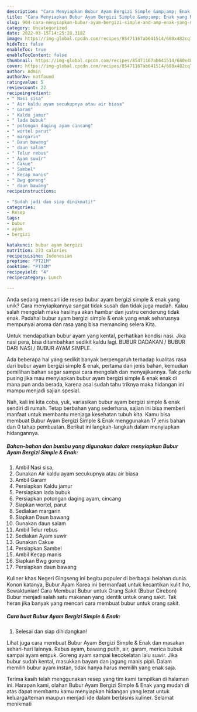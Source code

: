 ```yaml
---
description: "Cara Menyiapkan Bubur Ayam Bergizi Simple &amp;amp; Enak yang Mantap"
title: "Cara Menyiapkan Bubur Ayam Bergizi Simple &amp;amp; Enak yang Mantap"
slug: 904-cara-menyiapkan-bubur-ayam-bergizi-simple-and-amp-enak-yang-mantap
category: Uncategorized
date: 2022-03-15T14:25:28.318Z
image: https://img-global.cpcdn.com/recipes/85471167ab641514/680x482cq70/bubur-ayam-bergizi-simple-enak-foto-resep-utama.jpg
hideToc: false
enableToc: true
enableTocContent: false
thumbnail: https://img-global.cpcdn.com/recipes/85471167ab641514/680x482cq70/bubur-ayam-bergizi-simple-enak-foto-resep-utama.jpg
cover: https://img-global.cpcdn.com/recipes/85471167ab641514/680x482cq70/bubur-ayam-bergizi-simple-enak-foto-resep-utama.jpg
author: Admin
authorAv: notfound
ratingvalue: 5
reviewcount: 22
recipeingredient:
- " Nasi sisa"
- " Air kaldu ayam secukupnya atau air biasa"
- " Garam"
- " Kaldu jamur"
- " lada bubuk"
- " potongan daging ayam cincang"
- " wortel parut"
- " margarin"
- " Daun bawang"
- " daun salam"
- " Telur rebus"
- " Ayam suwir"
- " Cakue"
- " Sambel"
- " Kecap manis"
- " Bwg goreng"
- " daun bawang"
recipeinstructions:

- "Sudah jadi dan siap dinikmati!"
categories:
- Resep
tags:
- bubur
- ayam
- bergizi

katakunci: bubur ayam bergizi 
nutrition: 273 calories
recipecuisine: Indonesian
preptime: "PT21M"
cooktime: "PT34M"
recipeyield: "4"
recipecategory: Lunch

---
```





Anda sedang mencari ide resep bubur ayam bergizi simple &amp; enak yang unik? Cara menyiapkannya sangat tidak susah dan tidak juga mudah. Kalau salah mengolah maka hasilnya akan hambar dan justru cenderung tidak enak. Padahal bubur ayam bergizi simple &amp; enak yang enak seharusnya mempunyai aroma dan rasa yang bisa memancing selera Kita.





Untuk mendapatkan bubur ayam yang kental, perhatikan kondisi nasi. Jika nasi pera, bisa ditambahkan sedikit kaldu lagi. BUBUR DADAKAN / BUBUR DARI NASI / BUBUR AYAM SIMPLE.

Ada beberapa hal yang sedikit banyak berpengaruh terhadap kualitas rasa dari bubur ayam bergizi simple &amp; enak, pertama dari jenis bahan, kemudian pemilihan bahan segar sampai cara mengolah dan menyajikannya. Tak perlu pusing jika mau menyiapkan bubur ayam bergizi simple &amp; enak enak di mana pun anda berada, karena asal sudah tahu triknya maka hidangan ini mampu menjadi sajian spesial.






Nah, kali ini kita coba, yuk, variasikan bubur ayam bergizi simple &amp; enak sendiri di rumah. Tetap berbahan yang sederhana, sajian ini bisa memberi manfaat untuk membantu menjaga kesehatan tubuh kita. Kamu bisa membuat Bubur Ayam Bergizi Simple &amp; Enak menggunakan 17 jenis bahan dan 0 tahap pembuatan. Berikut ini langkah-langkah dalam menyiapkan hidangannya.

<!--inarticleads1-->

##### Bahan-bahan dan bumbu yang digunakan dalam menyiapkan Bubur Ayam Bergizi Simple &amp; Enak:

1. Ambil  Nasi sisa,
1. Gunakan  Air kaldu ayam secukupnya atau air biasa
1. Ambil  Garam
1. Persiapkan  Kaldu jamur
1. Persiapkan  lada bubuk
1. Persiapkan  potongan daging ayam, cincang
1. Siapkan  wortel, parut
1. Sediakan  margarin
1. Siapkan  Daun bawang
1. Gunakan  daun salam
1. Ambil  Telur rebus
1. Sediakan  Ayam suwir
1. Gunakan  Cakue
1. Persiapkan  Sambel
1. Ambil  Kecap manis
1. Siapkan  Bwg goreng
1. Persiapkan  daun bawang


Kuliner khas Negeri Gingseng ini begitu populer di berbagai belahan dunia. Konon katanya, Bubur Ayam Korea ini bermanfaat untuk kecantikan kulit lho, Sewaktunian! Cara Membuat Bubur untuk Orang Sakit (Bubur Cirebon) Bubur menjadi salah satu makanan yang identik untuk orang sakit. Tak heran jika banyak yang mencari cara membuat bubur untuk orang sakit. 

<!--inarticleads2-->

##### Cara buat Bubur Ayam Bergizi Simple &amp; Enak:


1. Selesai dan siap dihidangkan!

Lihat juga cara membuat Bubur Ayam Bergizi Simple &amp; Enak dan masakan sehari-hari lainnya. Rebus ayam, bawang putih, air, garam, merica bubuk sampai ayam empuk. Goreng ayam sampai kecokelatan lalu suwir. Jika bubur sudah kental, masukkan bayam dan jagung manis pipil. Dalam memilih bubur ayam instan, tidak hanya harus memilih yang enak saja. 

Terima kasih telah menggunakan resep yang tim kami tampilkan di halaman ini. Harapan kami, olahan Bubur Ayam Bergizi Simple &amp; Enak yang mudah di atas dapat membantu kamu menyiapkan hidangan yang lezat untuk keluarga/teman maupun menjadi ide dalam berbisnis kuliner. Selamat menikmati

